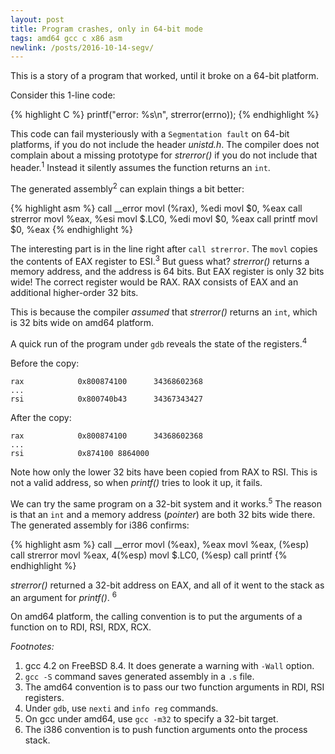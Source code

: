 ```yaml
---
layout: post
title: Program crashes, only in 64-bit mode
tags: amd64 gcc c x86 asm
newlink: /posts/2016-10-14-segv/
---
```


This is a story of a program that worked, until it broke on a 64-bit platform.

<!--more-->

Consider this 1-line code:

{% highlight C %}
printf("error: %s\n", strerror(errno));
{% endhighlight %}

This code can fail mysteriously with a `Segmentation fault` on 64-bit
platforms, if you do not include the header _unistd.h_.  The compiler
does not complain about a missing prototype for _strerror()_ if you do
not include that header.<sup>1</sup>  Instead it silently assumes the function
returns an `int`.

The generated assembly<sup>2</sup> can explain things a bit better:

{% highlight asm %}
call    __error
movl    (%rax), %edi
movl    $0, %eax
call    strerror
movl    %eax, %esi
movl    $.LC0, %edi
movl    $0, %eax
call    printf
movl    $0, %eax
{% endhighlight %}

The interesting part is in the line right after `call strerror`.  The
`movl` copies the contents of EAX register to ESI.<sup>3</sup> But
guess what?  _strerror()_ returns a memory address, and the address is
64 bits.  But EAX register is only 32 bits wide!  The correct
register would be RAX.  RAX consists of EAX and an additional
higher-order 32 bits.

This is because the compiler _assumed_ that _strerror()_ returns an
`int`, which is 32 bits wide on amd64 platform.

A quick run of the program under `gdb` reveals the state of the
registers.<sup>4</sup>


Before the copy:

```
rax            0x800874100      34368602368
...
rsi            0x800740b43      34367343427
```

After the copy:

```
rax            0x800874100      34368602368
...
rsi            0x874100 8864000
```

Note how only the lower 32 bits have been copied from RAX to RSI.
This is not a valid address, so when _printf()_ tries to look it up,
it fails.

We can try the same program on a 32-bit system and it
works.<sup>5</sup> The reason is that an `int` and a memory address
(_pointer_) are both 32 bits wide there.  The generated assembly for
i386 confirms:

{% highlight asm %}
call    __error
movl    (%eax), %eax
movl    %eax, (%esp)
call    strerror
movl    %eax, 4(%esp)
movl    $.LC0, (%esp)
call    printf
{% endhighlight %}

_strerror()_ returned a 32-bit address on EAX, and all of it went to
the stack as an argument for _printf()_. <sup>6</sup>

On amd64 platform, the calling convention is to put the arguments of a
function on to RDI, RSI, RDX, RCX.

*Footnotes:*

1. gcc 4.2 on FreeBSD 8.4.  It does generate a warning with `-Wall` option.
2. `gcc -S` command saves generated assembly in a `.s` file.
3. The amd64 convention is to pass our two function arguments in RDI, RSI
registers.
4. Under `gdb`, use `nexti` and `info reg` commands.
5. On gcc under amd64, use `gcc -m32` to specify a 32-bit target.
6. The i386 convention is to push function arguments onto the process
   stack.
